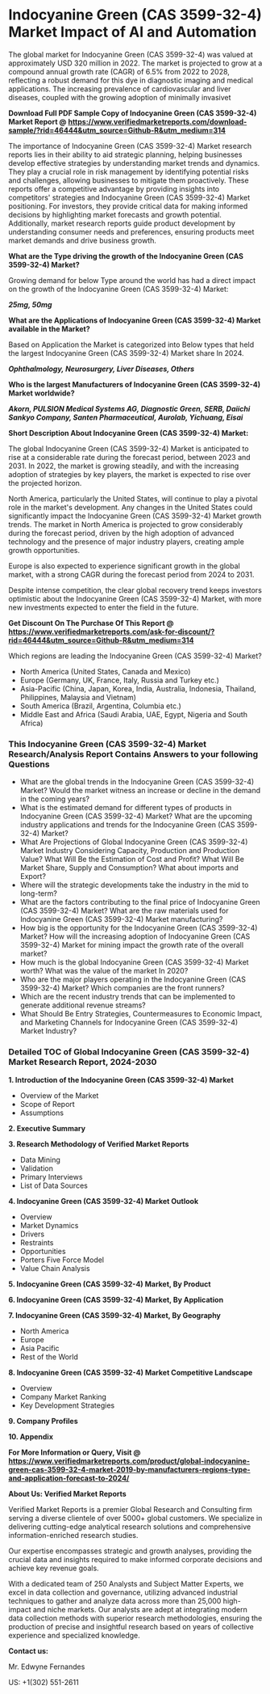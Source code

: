 <meta name="title" content="Global Indocyanine Green (CAS 3599-32-4) Market Impact of AI and Automation"><meta name="description" content="The global market for Indocyanine Green (CAS 3599-32-4) was valued at approximately USD 320 million in 2022. The market is projected to grow at a compound annual growth r"><meta name="title" content="Indocyanine Green (CAS 3599-32-4) Market Size, Share, Scope, Trends, Growth, Opportunities, Analysis, Forecast"><h1>Indocyanine Green (CAS 3599-32-4) Market Impact of AI and Automation</h1>The global market for Indocyanine Green (CAS 3599-32-4) was valued at approximately USD 320 million in 2022. The market is projected to grow at a compound annual growth rate (CAGR) of 6.5% from 2022 to 2028, reflecting a robust demand for this dye in diagnostic imaging and medical applications. The increasing prevalence of cardiovascular and liver diseases, coupled with the growing adoption of minimally invasivet</p><p id="" class=""><strong>Download Full PDF Sample Copy of Indocyanine Green (CAS 3599-32-4) Market Report @ <a href="https://www.verifiedmarketreports.com/download-sample/?rid=46444&utm_source=Github-R&utm_medium=314" target="_blank">https://www.verifiedmarketreports.com/download-sample/?rid=46444&utm_source=Github-R&utm_medium=314</a></strong></p><p>The importance of&nbsp;Indocyanine Green (CAS 3599-32-4) Market research reports lies in their ability to aid strategic planning, helping businesses develop effective strategies by understanding market trends and dynamics. They play a crucial role in risk management by identifying potential risks and challenges, allowing businesses to mitigate them proactively. These reports offer a competitive advantage by providing insights into competitors' strategies and Indocyanine Green (CAS 3599-32-4) Market positioning. For investors, they provide critical data for making informed decisions by highlighting market forecasts and growth potential. Additionally, market research reports guide product development by understanding consumer needs and preferences, ensuring products meet market demands and drive business growth.</p><p><strong>What are the&nbsp;Type driving the growth of the Indocyanine Green (CAS 3599-32-4) Market?</strong></p><p id="" class="">Growing demand for below Type around the world has had a direct impact on the growth of the Indocyanine Green (CAS 3599-32-4) Market:</p><em><strong>25mg, 50mg</strong></em></p><strong>What are the&nbsp;Applications&nbsp;of Indocyanine Green (CAS 3599-32-4) Market available in the Market?</strong></p><p id="" class="">Based on Application the Market is categorized into Below types that held the largest Indocyanine Green (CAS 3599-32-4) Market share In 2024.</p><em><strong>Ophthalmology, Neurosurgery, Liver Diseases, Others</strong></em></p><strong>Who is the largest Manufacturers of Indocyanine Green (CAS 3599-32-4) Market worldwide?</strong></p><p><em><strong>Akorn, PULSION Medical Systems AG, Diagnostic Green, SERB, Daiichi Sankyo Company, Santen Pharmaceutical, Aurolab, Yichuang, Eisai</strong></em></p><p id="" class=""><strong>Short Description About Indocyanine Green (CAS 3599-32-4) Market:</strong></p><p>The global Indocyanine Green (CAS 3599-32-4) Market is anticipated to rise at a considerable rate during the forecast period, between 2023 and 2031. In 2022, the market is growing steadily, and with the increasing adoption of strategies by key players, the market is expected to rise over the projected horizon.</p><p>North America, particularly the United States, will continue to play a pivotal role in the market's development. Any changes in the United States could significantly impact the Indocyanine Green (CAS 3599-32-4) Market growth trends. The market in North America is projected to grow considerably during the forecast period, driven by the high adoption of advanced technology and the presence of major industry players, creating ample growth opportunities.</p><p>Europe is also expected to experience significant growth in the global market, with a strong CAGR during the forecast period from 2024 to 2031.</p><p>Despite intense competition, the clear global recovery trend keeps investors optimistic about the Indocyanine Green (CAS 3599-32-4) Market, with more new investments expected to enter the field in the future.</p><p id="" class=""><strong>Get Discount On The Purchase Of This Report @ <a href="https://www.verifiedmarketreports.com/ask-for-discount/?rid=46444&utm_source=Github-R&utm_medium=314" target="_blank">https://www.verifiedmarketreports.com/ask-for-discount/?rid=46444&utm_source=Github-R&utm_medium=314</a></strong></p>Which regions are leading the Indocyanine Green (CAS 3599-32-4) Market?</p><ul><li>North America (United States, Canada and Mexico)</li><li>Europe (Germany, UK, France, Italy, Russia and Turkey etc.)</li><li>Asia-Pacific (China, Japan, Korea, India, Australia, Indonesia, Thailand, Philippines, Malaysia and Vietnam)</li><li>South America (Brazil, Argentina, Columbia etc.)</li><li>Middle East and Africa (Saudi Arabia, UAE, Egypt, Nigeria and South Africa)</li></ul><h3 id="" class="">This Indocyanine Green (CAS 3599-32-4) Market Research/Analysis Report Contains Answers to your following Questions</h3><ul><li>What are the global trends in the Indocyanine Green (CAS 3599-32-4) Market? Would the market witness an increase or decline in the demand in the coming years?</li><li>What is the estimated demand for different types of products in Indocyanine Green (CAS 3599-32-4) Market? What are the upcoming industry applications and trends for the Indocyanine Green (CAS 3599-32-4) Market?</li><li>What Are Projections of Global Indocyanine Green (CAS 3599-32-4) Market Industry Considering Capacity, Production and Production Value? What Will Be the Estimation of Cost and Profit? What Will Be Market Share, Supply and Consumption? What about imports and Export?</li><li>Where will the strategic developments take the industry in the mid to long-term?</li><li>What are the factors contributing to the final price of Indocyanine Green (CAS 3599-32-4) Market? What are the raw materials used for Indocyanine Green (CAS 3599-32-4) Market manufacturing?</li><li>How big is the opportunity for the Indocyanine Green (CAS 3599-32-4) Market? How will the increasing adoption of Indocyanine Green (CAS 3599-32-4) Market for mining impact the growth rate of the overall market?</li><li>How much is the global Indocyanine Green (CAS 3599-32-4) Market worth? What was the value of the market In 2020?</li><li>Who are the major players operating in the Indocyanine Green (CAS 3599-32-4) Market? Which companies are the front runners?</li><li>Which are the recent industry trends that can be implemented to generate additional revenue streams?</li><li>What Should Be Entry Strategies, Countermeasures to Economic Impact, and Marketing Channels for Indocyanine Green (CAS 3599-32-4) Market Industry?</li></ul><h3 id="" class="">Detailed TOC of Global Indocyanine Green (CAS 3599-32-4) Market Research Report, 2024-2030</h3><p id="" class=""><strong>1. Introduction of the Indocyanine Green (CAS 3599-32-4) Market</strong></p><ul><li>Overview of the Market</li><li>Scope of Report</li><li>Assumptions</li></ul><p id="" class=""><strong>2. Executive Summary</strong></p><p id="" class=""><strong>3. Research Methodology of Verified Market Reports</strong></p><ul><li>Data Mining</li><li>Validation</li><li>Primary Interviews</li><li>List of Data Sources</li></ul><p id="" class=""><strong>4. Indocyanine Green (CAS 3599-32-4) Market Outlook</strong></p><ul><li>Overview</li><li>Market Dynamics</li><li>Drivers</li><li>Restraints</li><li>Opportunities</li><li>Porters Five Force Model</li><li>Value Chain Analysis</li></ul><p id="" class=""><strong>5. Indocyanine Green (CAS 3599-32-4) Market, By Product</strong></p><p id="" class=""><strong>6. Indocyanine Green (CAS 3599-32-4) Market, By Application</strong></p><p id="" class=""><strong>7. Indocyanine Green (CAS 3599-32-4) Market, By Geography</strong></p><ul><li>North America</li><li>Europe</li><li>Asia Pacific</li><li>Rest of the World</li></ul><p id="" class=""><strong>8. Indocyanine Green (CAS 3599-32-4) Market Competitive Landscape</strong></p><ul><li>Overview</li><li>Company Market Ranking</li><li>Key Development Strategies</li></ul><p id="" class=""><strong>9. Company Profiles</strong></p><p id="" class=""><strong>10. Appendix</strong></p><p id="" class=""><strong>For More Information or Query, Visit @ <a href="https://www.verifiedmarketreports.com/product/global-indocyanine-green-cas-3599-32-4-market-2019-by-manufacturers-regions-type-and-application-forecast-to-2024/" target="_blank">https://www.verifiedmarketreports.com/product/global-indocyanine-green-cas-3599-32-4-market-2019-by-manufacturers-regions-type-and-application-forecast-to-2024/</a></strong></p><p id="" class=""><strong>About Us: Verified Market Reports</strong></p><p id="" class="">Verified Market Reports is a premier Global Research and Consulting firm serving a diverse clientele of over 5000+ global customers. We specialize in delivering cutting-edge analytical research solutions and comprehensive information-enriched research studies.</p><p id="" class="">Our expertise encompasses strategic and growth analyses, providing the crucial data and insights required to make informed corporate decisions and achieve key revenue goals.</p><p id="" class="">With a dedicated team of 250 Analysts and Subject Matter Experts, we excel in data collection and governance, utilizing advanced industrial techniques to gather and analyze data across more than 25,000 high-impact and niche markets. Our analysts are adept at integrating modern data collection methods with superior research methodologies, ensuring the production of precise and insightful research based on years of collective experience and specialized knowledge.</p><p id="" class=""><strong>Contact us:</strong></p><p id="" class="">Mr. Edwyne Fernandes</p><p id="" class="">US: +1(302) 551-2611</p>